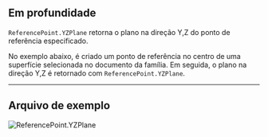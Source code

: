 ## Em profundidade
`ReferencePoint.YZPlane` retorna o plano na direção Y,Z do ponto de referência especificado.

No exemplo abaixo, é criado um ponto de referência no centro de uma superfície selecionada no documento da família. Em seguida, o plano na direção Y,Z é retornado com `ReferencePoint.YZPlane`.


___
## Arquivo de exemplo

![ReferencePoint.YZPlane](./Revit.Elements.ReferencePoint.YZPlane_img.jpg)
